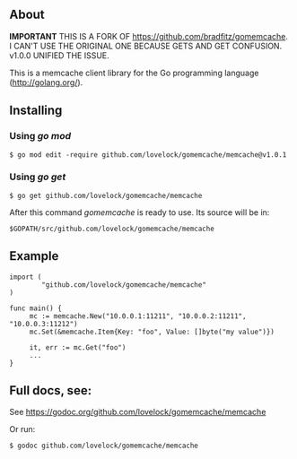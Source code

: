 ## About

**IMPORTANT**
THIS IS A FORK OF https://github.com/bradfitz/gomemcache.
I CAN'T USE THE ORIGINAL ONE BECAUSE GETS AND GET CONFUSION. v1.0.0 UNIFIED THE ISSUE.

This is a memcache client library for the Go programming language
(http://golang.org/).

## Installing

### Using *go mod*

    $ go mod edit -require github.com/lovelock/gomemcache/memcache@v1.0.1

### Using *go get*

    $ go get github.com/lovelock/gomemcache/memcache

After this command *gomemcache* is ready to use. Its source will be in:

    $GOPATH/src/github.com/lovelock/gomemcache/memcache

## Example

    import (
            "github.com/lovelock/gomemcache/memcache"
    )

    func main() {
         mc := memcache.New("10.0.0.1:11211", "10.0.0.2:11211", "10.0.0.3:11212")
         mc.Set(&memcache.Item{Key: "foo", Value: []byte("my value")})

         it, err := mc.Get("foo")
         ...
    }

## Full docs, see:

See https://godoc.org/github.com/lovelock/gomemcache/memcache

Or run:

    $ godoc github.com/lovelock/gomemcache/memcache

